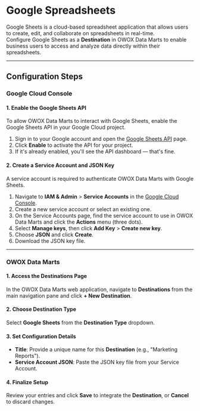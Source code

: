 # Google Spreadsheets

Google Sheets is a cloud-based spreadsheet application that allows users to create, edit, and collaborate on spreadsheets in real-time.  
Configure Google Sheets as a **Destination** in OWOX Data Marts to enable business users to access and analyze data directly within their spreadsheets.  

---

## Configuration Steps

### Google Cloud Console

#### 1. Enable the Google Sheets API

To allow OWOX Data Marts to interact with Google Sheets, enable the Google Sheets API in your Google Cloud project.

1. Sign in to your Google account and open the [Google Sheets API](https://console.cloud.google.com/apis/library/sheets.googleapis.com/) page.
2. Click **Enable** to activate the API for your project.
3. If it's already enabled, you'll see the API dashboard — that's fine.

#### 2. Create a Service Account and JSON Key

A service account is required to authenticate OWOX Data Marts with Google Sheets.

1. Navigate to **IAM & Admin** > **Service Accounts** in the [Google Cloud Console](https://console.cloud.google.com/iam-admin/serviceaccounts).
2. Create a new service account or select an existing one.
3. On the Service Accounts page, find the service account to use in OWOX Data Marts and click the **Actions** menu (three dots).
4. Select **Manage keys**, then click **Add Key** > **Create new key**.
5. Choose **JSON** and click **Create**.
6. Download the JSON key file.

---

### OWOX Data Marts

#### 1. Access the Destinations Page

In the OWOX Data Marts web application, navigate to **Destinations** from the main navigation pane and click **+ New Destination**.

#### 2. Choose Destination Type

Select **Google Sheets** from the **Destination Type** dropdown.

#### 3. Set Configuration Details

- **Title**: Provide a unique name for this **Destination** (e.g., "Marketing Reports").
- **Service Account JSON**: Paste the JSON key file from your Service Account.

#### 4. Finalize Setup

Review your entries and click **Save** to integrate the **Destination**, or **Cancel** to discard changes.
